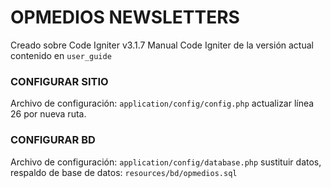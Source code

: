 # OPMEDIOS NEWSLETTERS

Creado sobre Code Igniter v3.1.7
Manual Code Igniter de la versión actual contenido en `user_guide`

### CONFIGURAR SITIO

Archivo de configuración: `application/config/config.php` actualizar línea 26 por nueva ruta.

### CONFIGURAR BD

Archivo de configuración: `application/config/database.php` sustituir datos, respaldo de base de datos: `resources/bd/opmedios.sql`